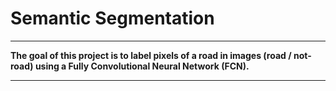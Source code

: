 # **Semantic Segmentation**

---

**The goal of this project is to label pixels of a road in images (road / not-road) using a Fully Convolutional Neural Network (FCN).**

---
